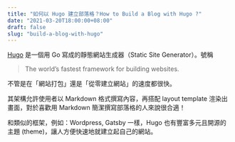 ```yaml
---
title: "如何以 Hugo 建立部落格？How to Build a Blog with Hugo ?"
date: "2021-03-20T18:00:00+08:00"
draft: false
slug: "build-a-blog-with-hugo"
---
```


[Hugo](https://gohugo.io/) 是一個用 Go 寫成的靜態網站生成器（Static Site Generator）。號稱

> The world’s fastest framework for building websites.

不管是在「網站打包」還是「從零建立網站」的速度都很快。

其架構允許使用者以 Markdown 格式撰寫內容，再搭配 layout template 渲染出畫面，對於喜歡用 Markdown 簡潔撰寫部落格的人來說很合適！

和類似的框架，例如：Wordpress, Gatsby 一樣，Hugo 也有豐富多元且開源的主題 (theme)，讓人方便快速地就建立起自己的網站。
